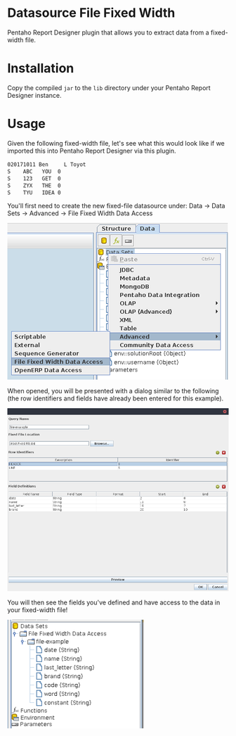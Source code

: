 # Datasource File Fixed Width

Pentaho Report Designer plugin that allows you to extract data from a fixed-width file.

# Installation

Copy the compiled `jar` to the `lib` directory under your Pentaho Report Designer instance.

# Usage

Given the following fixed-width file, let's see what this would look like if we imported this into Pentaho Report Designer via this plugin.

```
020171011 Ben     L Toyot
S    ABC   YOU  0
S    123   GET  0
S    ZYX   THE  0
S    TYU   IDEA 0
```

You'll first need to create the new fixed-file datasource under: Data -> Data Sets -> Advanced -> File Fixed Width Data Access

![datasource](/images/datasource.png)

When opened, you will be presented with a dialog similar to the following (the row identifiers and fields have already been entered for this example).

![dialog](/images/dialog.png)

You will then see the fields you've defined and have access to the data in your fixed-width file!

![tree](/images/tree.png)
